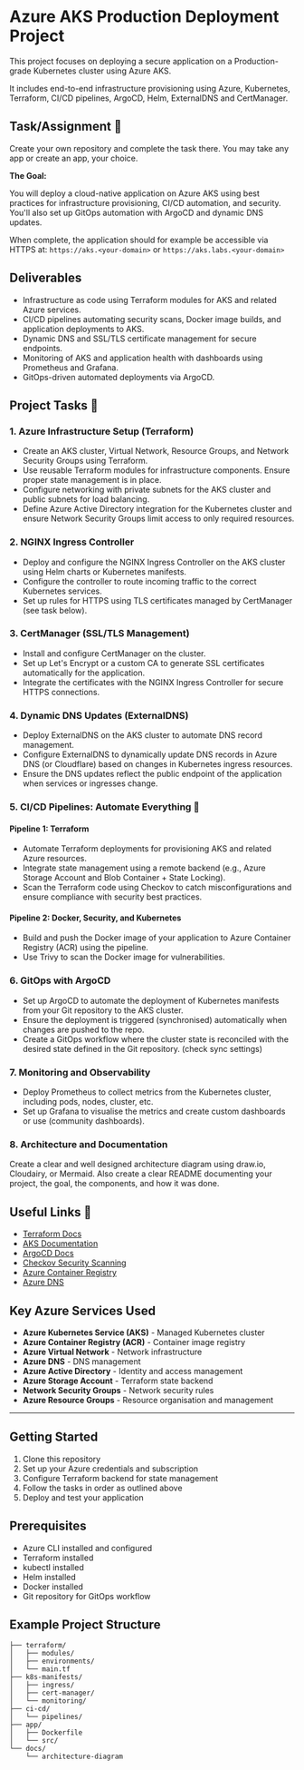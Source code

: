 # Azure AKS Production Deployment Project

This project focuses on deploying a secure application on a Production-grade Kubernetes cluster using Azure AKS.

It includes end-to-end infrastructure provisioning using Azure, Kubernetes, Terraform, CI/CD pipelines, ArgoCD, Helm, ExternalDNS and CertManager.

## Task/Assignment 📝

Create your own repository and complete the task there. You may take any app or create an app, your choice.

**The Goal:**

You will deploy a cloud-native application on Azure AKS using best practices for infrastructure provisioning, CI/CD automation, and security. You'll also set up GitOps automation with ArgoCD and dynamic DNS updates.

When complete, the application should for example be accessible via HTTPS at: `https://aks.<your-domain>` or `https://aks.labs.<your-domain>`

## Deliverables

- Infrastructure as code using Terraform modules for AKS and related Azure services.
- CI/CD pipelines automating security scans, Docker image builds, and application deployments to AKS.
- Dynamic DNS and SSL/TLS certificate management for secure endpoints.
- Monitoring of AKS and application health with dashboards using Prometheus and Grafana.
- GitOps-driven automated deployments via ArgoCD.

## Project Tasks 🔧

### 1. Azure Infrastructure Setup (Terraform)

- Create an AKS cluster, Virtual Network, Resource Groups, and Network Security Groups using Terraform.
- Use reusable Terraform modules for infrastructure components. Ensure proper state management is in place.
- Configure networking with private subnets for the AKS cluster and public subnets for load balancing.
- Define Azure Active Directory integration for the Kubernetes cluster and ensure Network Security Groups limit access to only required resources.

### 2. NGINX Ingress Controller

- Deploy and configure the NGINX Ingress Controller on the AKS cluster using Helm charts or Kubernetes manifests.
- Configure the controller to route incoming traffic to the correct Kubernetes services.
- Set up rules for HTTPS using TLS certificates managed by CertManager (see task below).

### 3. CertManager (SSL/TLS Management)

- Install and configure CertManager on the cluster.
- Set up Let's Encrypt or a custom CA to generate SSL certificates automatically for the application.
- Integrate the certificates with the NGINX Ingress Controller for secure HTTPS connections.

### 4. Dynamic DNS Updates (ExternalDNS)

- Deploy ExternalDNS on the AKS cluster to automate DNS record management.
- Configure ExternalDNS to dynamically update DNS records in Azure DNS (or Cloudflare) based on changes in Kubernetes ingress resources.
- Ensure the DNS updates reflect the public endpoint of the application when services or ingresses change.

### 5. CI/CD Pipelines: Automate Everything 🚀

#### Pipeline 1: Terraform

- Automate Terraform deployments for provisioning AKS and related Azure resources.
- Integrate state management using a remote backend (e.g., Azure Storage Account and Blob Container + State Locking).
- Scan the Terraform code using Checkov to catch misconfigurations and ensure compliance with security best practices.

#### Pipeline 2: Docker, Security, and Kubernetes

- Build and push the Docker image of your application to Azure Container Registry (ACR) using the pipeline.
- Use Trivy to scan the Docker image for vulnerabilities.

### 6. GitOps with ArgoCD

- Set up ArgoCD to automate the deployment of Kubernetes manifests from your Git repository to the AKS cluster.
- Ensure the deployment is triggered (synchronised) automatically when changes are pushed to the repo.
- Create a GitOps workflow where the cluster state is reconciled with the desired state defined in the Git repository. (check sync settings)

### 7. Monitoring and Observability

- Deploy Prometheus to collect metrics from the Kubernetes cluster, including pods, nodes, cluster, etc.
- Set up Grafana to visualise the metrics and create custom dashboards or use (community dashboards).

### 8. Architecture and Documentation

Create a clear and well designed architecture diagram using draw.io, Cloudairy, or Mermaid. Also create a clear README documenting your project, the goal, the components, and how it was done.

## Useful Links 🔗

- [Terraform Docs](https://registry.terraform.io/providers/hashicorp/azurerm/latest/docs)
- [AKS Documentation](https://docs.microsoft.com/en-us/azure/aks/)
- [ArgoCD Docs](https://argo-cd.readthedocs.io/)
- [Checkov Security Scanning](https://www.checkov.io/)
- [Azure Container Registry](https://docs.microsoft.com/en-us/azure/container-registry/)
- [Azure DNS](https://docs.microsoft.com/en-us/azure/dns/)

## Key Azure Services Used

- **Azure Kubernetes Service (AKS)** - Managed Kubernetes cluster
- **Azure Container Registry (ACR)** - Container image registry
- **Azure Virtual Network** - Network infrastructure
- **Azure DNS** - DNS management
- **Azure Active Directory** - Identity and access management
- **Azure Storage Account** - Terraform state backend
- **Network Security Groups** - Network security rules
- **Azure Resource Groups** - Resource organisation and management

---

## Getting Started

1. Clone this repository
2. Set up your Azure credentials and subscription
3. Configure Terraform backend for state management
4. Follow the tasks in order as outlined above
5. Deploy and test your application

## Prerequisites

- Azure CLI installed and configured
- Terraform installed
- kubectl installed
- Helm installed
- Docker installed
- Git repository for GitOps workflow

## Example Project Structure

```
├── terraform/
│   ├── modules/
│   ├── environments/
│   └── main.tf
├── k8s-manifests/
│   ├── ingress/
│   ├── cert-manager/
│   └── monitoring/
├── ci-cd/
│   └── pipelines/
├── app/
│   ├── Dockerfile
│   └── src/
└── docs/
    └── architecture-diagram
```
